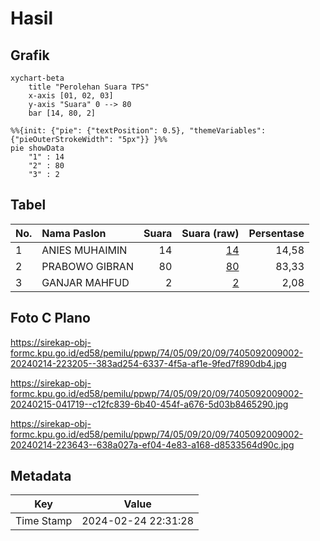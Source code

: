 # Hasil

## Grafik

```mermaid
xychart-beta
    title "Perolehan Suara TPS"
    x-axis [01, 02, 03]
    y-axis "Suara" 0 --> 80
    bar [14, 80, 2]
```

```mermaid
%%{init: {"pie": {"textPosition": 0.5}, "themeVariables": {"pieOuterStrokeWidth": "5px"}} }%%
pie showData
    "1" : 14
    "2" : 80
    "3" : 2
```

## Tabel

| No. | Nama Paslon    | Suara | Suara (raw) | Persentase |
|:--- |:-------------- | -----:| -----------:| ----------:|
| 1   | ANIES MUHAIMIN | 14    | [14][p-1]   | 14,58      |
| 2   | PRABOWO GIBRAN | 80    | [80][p-2]   | 83,33      |
| 3   | GANJAR MAHFUD  | 2     | [2][p-3]    | 2,08       |


[p-1]: https://github.com/gigit-pemilu/pemilu-2024-74-sulawesi-tenggara/blob/main/pilpres/hitung-suara/sub/74-sulawesi-tenggara/sub/05-konawe-selatan/sub/09-kolono/sub/2009-mondoe-jaya/sub/002-tps/sub/paslon-1.txt
[p-2]: https://github.com/gigit-pemilu/pemilu-2024-74-sulawesi-tenggara/blob/main/pilpres/hitung-suara/sub/74-sulawesi-tenggara/sub/05-konawe-selatan/sub/09-kolono/sub/2009-mondoe-jaya/sub/002-tps/sub/paslon-2.txt
[p-3]: https://github.com/gigit-pemilu/pemilu-2024-74-sulawesi-tenggara/blob/main/pilpres/hitung-suara/sub/74-sulawesi-tenggara/sub/05-konawe-selatan/sub/09-kolono/sub/2009-mondoe-jaya/sub/002-tps/sub/paslon-3.txt

## Foto C Plano

https://sirekap-obj-formc.kpu.go.id/ed58/pemilu/ppwp/74/05/09/20/09/7405092009002-20240214-223205--383ad254-6337-4f5a-af1e-9fed7f890db4.jpg

https://sirekap-obj-formc.kpu.go.id/ed58/pemilu/ppwp/74/05/09/20/09/7405092009002-20240215-041719--c12fc839-6b40-454f-a676-5d03b8465290.jpg

https://sirekap-obj-formc.kpu.go.id/ed58/pemilu/ppwp/74/05/09/20/09/7405092009002-20240214-223643--638a027a-ef04-4e83-a168-d8533564d90c.jpg


## Metadata

| Key        | Value               |
| ---------- | ------------------- |
| Time Stamp | 2024-02-24 22:31:28 |



